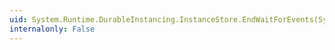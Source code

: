 ```yaml
---
uid: System.Runtime.DurableInstancing.InstanceStore.EndWaitForEvents(System.IAsyncResult)
internalonly: False
---
```

